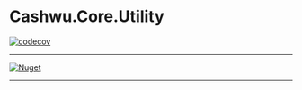 # Cashwu.Core.Utility

[![codecov](https://codecov.io/gh/cashwu/Cashwu.Core.Utility/branch/master/graph/badge.svg)](https://codecov.io/gh/cashwu/Cashwu.Core.Utility)

---

[![Nuget](https://img.shields.io/badge/Nuget-Cashwu.Core.Utility-blue.svg)](https://www.nuget.org/packages/Cashwu.Core.Utility)

---
